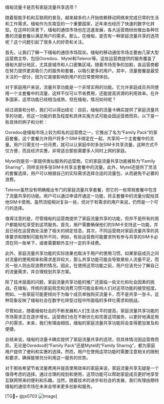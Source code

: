 缅甸流量卡是否有家庭流量共享选项？

随着智能手机和互联网的普及，越来越多的人开始依赖移动网络来完成日常的生活和工作需求。缅甸作为东南亚的一个重要国家，近年来也经历了快速的数字化转型。在这样的背景下，缅甸的通信市场也在迅速发展，各大运营商纷纷推出各种优惠的流量套餐以满足用户的需求。那么，在缅甸，是否有一种家庭流量共享的选项呢？这个问题引起了很多人的好奇和关注。

首先，让我们了解一下缅甸的通信市场现状。缅甸的移动通信市场主要由几家大型运营商主导，包括Ooredoo、Mytel和Telenor等。这些运营商提供的服务覆盖了缅甸大部分地区，尤其是城市和人口密集区域。随着市场竞争的加剧，各运营商都在努力提供更具吸引力的服务和套餐，以吸引更多的用户。其中，流量套餐是最受关注的一部分，因为它直接影响到用户的日常使用体验。

对于家庭用户来说，流量共享功能是一个非常实用的功能。它允许家庭成员共同使用一个主套餐中的流量，这样不仅可以节省费用，还能提高资源的利用效率。在许多国家，这项功能已经相当成熟，但在缅甸，情况如何呢？

经过调查和分析，我们可以得出结论：目前，缅甸的流量卡确实提供了家庭流量共享的功能，但这一功能的普及程度和具体实施方式可能会因运营商而异。以下是一些具体的例子和分析：

Ooredoo是缅甸市场上较为知名的运营商之一，它推出了名为“Family Pack”的家庭套餐。这个套餐允许用户将多个SIM卡绑定在一起，共享同一个主套餐中的流量。用户只需支付一份月费，就可以让家庭中的多张SIM卡共享流量。这种方式不仅方便，而且经济实惠，非常适合那些需要多人同时上网的家庭。

Mytel则是另一家提供类似服务的运营商。它的家庭流量共享功能被称为“Family Sharing”，同样支持多张SIM卡共享主套餐中的流量。此外，Mytel还提供了灵活的套餐选择，用户可以根据自己的实际需求选择合适的流量包，从而避免不必要的浪费。

Telenor虽然没有明确推出专门的家庭流量共享套餐，但它的一些常规套餐中包含了流量共享的功能。用户可以通过申请开通这一功能，将主套餐中的流量分配给其他SIM卡使用。虽然流程相对复杂一些，但对于有需求的用户来说，仍然是一个可行的选择。

值得注意的是，尽管缅甸的运营商提供了家庭流量共享的功能，但并不是所有的用户都能轻松享受到这项服务。首先，用户需要确保他们的SIM卡支持这一功能，并且已经在运营商处注册了相关的绑定信息。其次，不同运营商对家庭流量共享的具体要求和限制可能有所不同，例如，有些运营商可能要求所有参与共享的SIM卡必须在同一账单下，或者需要额外支付一定的手续费。

此外，家庭流量共享功能的实际效果也取决于用户的使用习惯。如果家庭成员之间对流量的使用频率和需求差异较大，那么共享功能可能会导致某些人流量不足，而另一些人则出现浪费的情况。因此，在使用这项功能之前，用户应该充分了解自己的流量需求，并合理规划共享方案。

除了技术层面的问题，家庭流量共享功能的推广还面临一些文化和社会因素的挑战。在缅甸，传统的家庭观念和消费习惯可能会影响人们对这项功能的接受程度。例如，一些家庭可能更倾向于为每个成员单独购买流量卡，而不是共享一张卡。这种现象反映了缅甸社会在数字化转型过程中所面临的多样化需求和挑战。

尽管如此，随着缅甸社会的不断发展和人们生活水平的提高，家庭流量共享功能的市场需求正在逐步增长。运营商们也在不断优化和完善这项服务，以更好地满足用户的需求。未来，我们有理由相信，缅甸的家庭流量共享功能将会变得更加普及和便捷。

总结来说，缅甸的流量卡确实提供了家庭流量共享的选项，但具体情况因运营商而异。无论是Ooredoo的“Family Pack”还是Mytel的“Family Sharing”，都为家庭用户提供了便利和实惠的选择。然而，用户在使用这项功能时需要注意相关的限制和要求，确保能够充分利用这一服务的优势。

对于那些希望节省流量费用并提高使用效率的家庭来说，家庭流量共享无疑是一个值得考虑的选择。通过合理的规划和使用，这项功能可以帮助家庭成员更好地享受互联网带来的便利和乐趣。当然，随着技术的进步和社会的发展，我们有理由期待缅甸的通信市场在未来会带来更多创新和服务。

[TG💪+ @jx0703 ![Image](https://github.com/user-attachments/assets/dbca1d08-cadb-493c-b0ec-ad6f7a83f270)]